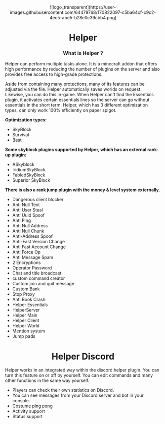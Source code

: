 <p align="center">![logo_transparent](https://user-images.githubusercontent.com/64479768/170822097-c5ba64cf-c9c2-4ec5-abe5-b28e0c39cbb4.png)</p>


<h1 align="center">Helper</h1>
<h3 align="center">What is Helper ?</h3>

Helper can perform multiple tasks alone. It is a minecraft addon that offers high performance by reducing the number of plugins on the server and also provides free access to high-grade protections.

Aside from containing many protections, many of its features can be adjusted via the file.
Helper automatically saves worlds on request. Likewise, you can do this in-game.
When Helper can't find the Essentials plugin, it activates certain essentials lines so the server can go without essentials in the short term.
Helper, which has 3 different optimization types, can only work 100% efficiently on paper spigot.

**Optimization types:**
  - SkyBlock
  - Survival
  - Best

**Some skyblock plugins supported by Helper, which has an external rank-up plugin:**

  - ASkyblock
  - IridiumSkyBlock
  - FabledSkyBlock
  - Superior SkyBlock

**There is also a rank jump plugin with the money & level system externally.**

- Dangerous client blocker
- Anti Null Text
- Anti User Steal
- Anti Uuid Spoof
- Anti Ping
- Anti Null Address
- Anti Null Chunk
- Anti-Address Spoof
- Anti-Fast Version Change
- Anti Fast Account Change
- Anti Force Op
- Anti Message Spam
- 2 Encryptions
- Operator Password
- Chat and title broadcast
- custom command creator
- Custom join and quit message
- Custom Bank
- Stop Proxy
- Anti Book Crash
- Helper Essentials
- HelperServer
- Helper Main
- Helper Client
- Helper World
- Mention system
- Jump pads

<h1 align="center">Helper Discord</h1>

Helper works in an integrated way within the discord helper plugin.
You can turn this feature on or off by yourself.
You can edit commands and many other functions in the same way yourself.

- Players can check their own statistics on Discord.
- You can see messages from your Discord server and bot in your console.
- Costume ping pong
- Activity support
- Status support
